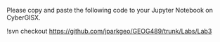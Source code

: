 Please copy and paste the following code to your Jupyter Notebook on CyberGISX. 

!svn checkout https://github.com/jparkgeo/GEOG489/trunk/Labs/Lab3
